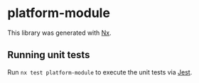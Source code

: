 # platform-module

This library was generated with [Nx](https://nx.dev).

## Running unit tests

Run `nx test platform-module` to execute the unit tests via [Jest](https://jestjs.io).
